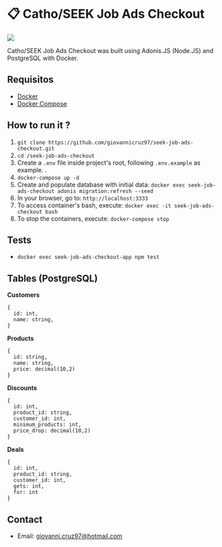 # :clipboard: Catho/SEEK Job Ads Checkout

![](https://upload.wikimedia.org/wikipedia/commons/3/35/Logo-catho.png)

Catho/SEEK Job Ads Checkout was built using Adonis.JS (Node.JS) and PostgreSQL with Docker.

## Requisitos

- [Docker](https://docs.docker.com/install/)
- [Docker Compose](https://docs.docker.com/compose/install/)

## How to run it ?

1. `git clone https://github.com/giovannicruz97/seek-job-ads-checkout.git`
2. `cd /seek-job-ads-checkout`
3. Create a `.env` file inside project's root, following `.env.example` as example. .
4. `docker-compose up -d`
5. Create and populate database with initial data: `docker exec seek-job-ads-checkout adonis migration:refresh --seed`
6. In your browser, go to: `http://localhost:3333`
7. To access container's bash, execute: `docker exec -it seek-job-ads-checkout bash`
8. To stop the containers, execute: `docker-compose stop`

## Tests

- `docker exec seek-job-ads-checkout-app npm test`

## Tables (PostgreSQL)

**Customers**

```
{
  id: int,
  name: string,
}
```

**Products**

```
{
  id: string,
  name: string,
  price: decimal(10,2)
}
```

**Discounts**

```
{
  id: int,
  product_id: string,
  customer_id: int,
  minimum_products: int,
  price_drop: decimal(10,2)
}
```

**Deals**

```
{
  id: int,
  product_id: string,
  customer_id: int,
  gets: int,
  for: int
}
```

## Contact

- Email: giovanni.cruz97@hotmail.com
